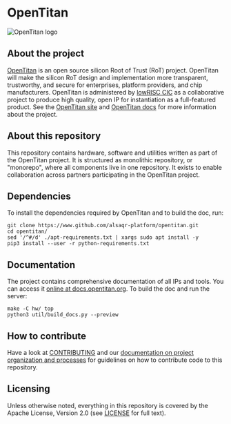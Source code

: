 # OpenTitan

![OpenTitan logo](https://docs.opentitan.org/doc/opentitan-logo.png)

## About the project

[OpenTitan](https://opentitan.org) is an open source silicon Root of Trust
(RoT) project.  OpenTitan will make the silicon RoT design and implementation
more transparent, trustworthy, and secure for enterprises, platform providers,
and chip manufacturers.  OpenTitan is administered by [lowRISC
CIC](https://www.lowrisc.org) as a collaborative project to produce high
quality, open IP for instantiation as a full-featured product. See the
[OpenTitan site](https://opentitan.org/) and [OpenTitan
docs](https://docs.opentitan.org) for more information about the project.

## About this repository

This repository contains hardware, software and utilities written as part of the
OpenTitan project. It is structured as monolithic repository, or "monorepo",
where all components live in one repository. It exists to enable collaboration
across partners participating in the OpenTitan project.

## Dependencies
To install the dependencies required by OpenTitan and to build the doc, run:
```
git clone https://www.github.com/alsaqr-platform/opentitan.git
cd opentitan/
sed '/^#/d' ./apt-requirements.txt | xargs sudo apt install -y
pip3 install --user -r python-requirements.txt
```

## Documentation

The project contains comprehensive documentation of all IPs and tools. You can
access it [online at docs.opentitan.org](https://docs.opentitan.org/).
To build the doc and run the server:
```
make -C hw/ top
python3 util/build_docs.py --preview
```
## How to contribute

Have a look at [CONTRIBUTING](https://github.com/lowRISC/opentitan/blob/master/CONTRIBUTING.md) and our [documentation on
project organization and processes](https://docs.opentitan.org/doc/project/)
for guidelines on how to contribute code to this repository.

## Licensing

Unless otherwise noted, everything in this repository is covered by the Apache
License, Version 2.0 (see [LICENSE](https://github.com/lowRISC/opentitan/blob/master/LICENSE) for full text).
